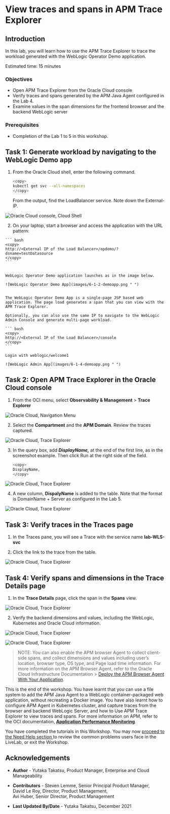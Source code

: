 # View traces and spans in APM Trace Explorer

## Introduction

In this lab, you will learn how to use the APM Trace Explorer to trace the workload generated with the WebLogic Operator Demo application.

Estimated time: 15 minutes

### Objectives
* Open APM Trace Explorer from the Oracle Cloud console
*	Verify traces and spans generated by the APM Java Agent configured in the Lab 4.
*	Examine values in the span dimensions for the frontend browser and the backend WebLogic server


### Prerequisites

* Completion of the Lab 1 to 5 in this workshop.



## Task 1: Generate workload by navigating to the WebLogic Demo app

1.	From the Oracle Cloud shell, enter the following command.

    ``` bash
    <copy>
    kubectl get svc --all-namespaces
    </copy>
    ```

    From the output, find the LoadBalancer service. Note down the External-IP.

   ![Oracle Cloud console, Cloud Shell](images/6-1-1-cloudshell.png " ")

   2.	On your laptop, start a browser and access the application with the URL pattern:

    ``` bash
    <copy>
    http://<External IP of the Load Balancer>/opdemo/?dsname=testDatasource
    </copy>
    ```


    WebLogic Operator Demo application launches as in the image below.

    ![WebLogic Operator Demo App](images/6-1-2-demoapp.png " ")


    The WebLogic Operator Demo App is a single-page JSP based web application. The page load generates a span that you can view with the APM Trace Explorer.

    Optionally, you can also use the same IP to navigate to the WebLogic Admin Console and generate multi-page workload.

    ``` bash
    <copy>
    http://<External IP of the Load Balancer>/console
    </copy>
    ```

    Login with weblogic/welcome1

    ![WebLogic Admin App](images/6-1-4-demoapp.png " ")


## Task 2: Open APM Trace Explorer in the Oracle Cloud console

1.	From the OCI menu, select **Observability & Management** > **Trace Explorer**

   ![Oracle Cloud, Navigation Menu](images/6-2-1-menu.png " ")


2.	Select the **Compartment** and the **APM Domain**. Review the traces captured.

   ![Oracle Cloud, Trace Explorer](images/6-2-2-traceexplorer.png " ")

3.	In the query box, add ***DisplayName,*** at the end of the first line, as in the screenshot example. Then click Run at the right side of the field.


    ``` bash
    <copy>
    DisplayName,
    </copy>
    ```

   ![Oracle Cloud, Trace Explorer](images/6-2-3-traceexplorer.png " ")

4.	A new column, **DispalyName** is added to the table. Note that the format is DomainName + Server as configured in the Lab 5.

   ![Oracle Cloud, Trace Explorer](images/6-2-4-traceexplorer.png " ")


## Task 3: Verify traces in the Traces page


1.	In the Traces pane, you will see a Trace with the service name **lab-WLS-svc**

2.	Click the link to the trace from the table.

   ![Oracle Cloud, Trace Explorer](images/6-3-1-traceexplorer.png " ")

## Task 4: Verify spans and dimensions in the Trace Details page

1.	In the **Trace Details** page, click the span in the **Spans** view.

   ![Oracle Cloud, Trace Explorer](images/6-4-1-traceexplorer.png " ")

2.	Verify the backend dimensions and values, including the WebLogic, Kubernetes and Oracle Cloud information.



   ![Oracle Cloud, Trace Explorer](images/6-4-2-traceexplorer.png " ")


   ![Oracle Cloud, Trace Explorer](images/6-4-3-traceexplorer.png " ")

  >NOTE: You can also enable the APM browser Agent to collect client-side spans, and collect dimensions and values including user’s location, browser type, OS type, and Page load time information. For more information on the APM Browser Agent, refer to the Oracle Cloud Infrastructure Documentation > [Deploy the APM Browser Agent With Your Application](https://docs.oracle.com/en-us/iaas/application-performance-monitoring/doc/deploy-browser-agent-your-application.html).

This is the end of the workshop. You have learnt that you can use a file system to add the APM Java Agent to a WebLogic container-packaged web application, without recreating a Docker image. You have also learnt how to configure APM Agent in Kubernetes cluster, and capture traces from the browser and backend WebLogic Server, and how to Use APM Trace Explorer to view traces and spans. For more information on APM, refer to the OCI documentation, **[Application Performance Monitoring](https://docs.oracle.com/en-us/iaas/application-performance-monitoring/index.html)**.


You have completed the tutorials in this Workshop. You may now [proceed to the Need Help section ](#next) to review the common problems users face in the LiveLab, or exit the Workshop.

## Acknowledgements

* **Author** - Yutaka Takatsu, Product Manager, Enterprise and Cloud Manageability
- **Contributors** - Steven Lemme, Senior Principal Product Manager,<br>
David Le Roy, Director, Product Management,<br>
Avi Huber, Senior Director, Product Management
* **Last Updated By/Date** - Yutaka Takatsu, December 2021
